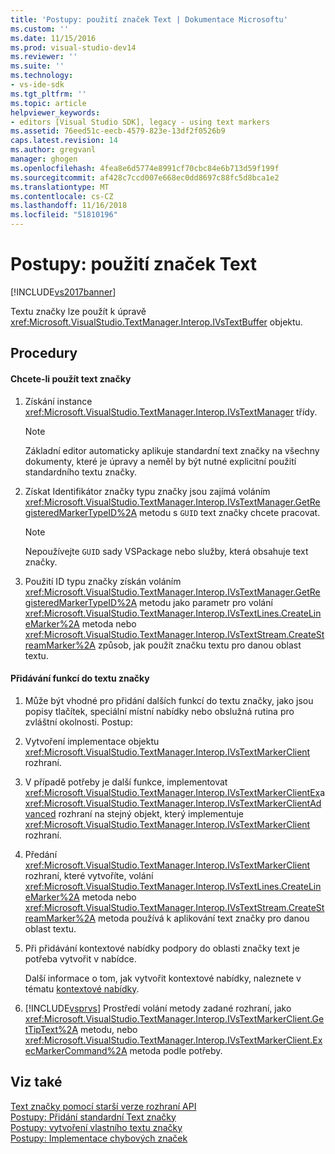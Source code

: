 ```yaml
---
title: 'Postupy: použití značek Text | Dokumentace Microsoftu'
ms.custom: ''
ms.date: 11/15/2016
ms.prod: visual-studio-dev14
ms.reviewer: ''
ms.suite: ''
ms.technology:
- vs-ide-sdk
ms.tgt_pltfrm: ''
ms.topic: article
helpviewer_keywords:
- editors [Visual Studio SDK], legacy - using text markers
ms.assetid: 76eed51c-eecb-4579-823e-13df2f0526b9
caps.latest.revision: 14
ms.author: gregvanl
manager: ghogen
ms.openlocfilehash: 4fea8e6d5774e8991cf70cbc84e6b713d59f199f
ms.sourcegitcommit: af428c7ccd007e668ec0dd8697c88fc5d8bca1e2
ms.translationtype: MT
ms.contentlocale: cs-CZ
ms.lasthandoff: 11/16/2018
ms.locfileid: "51810196"
---
```

# <a name="how-to-use-text-markers"></a>Postupy: použití značek Text
[!INCLUDE[vs2017banner](../includes/vs2017banner.md)]

Textu značky lze použít k úpravě <xref:Microsoft.VisualStudio.TextManager.Interop.IVsTextBuffer> objektu.  
  
## <a name="procedures"></a>Procedury  
  
#### <a name="to-apply-text-markers"></a>Chcete-li použít text značky  
  
1.  Získání instance <xref:Microsoft.VisualStudio.TextManager.Interop.IVsTextManager> třídy.  
  
    > [!NOTE]
    >  Základní editor automaticky aplikuje standardní text značky na všechny dokumenty, které je úpravy a neměl by být nutné explicitní použití standardního textu značky.  
  
2.  Získat Identifikátor značky typu značky jsou zajímá voláním <xref:Microsoft.VisualStudio.TextManager.Interop.IVsTextManager.GetRegisteredMarkerTypeID%2A> metodu s `GUID` text značky chcete pracovat.  
  
    > [!NOTE]
    >  Nepoužívejte `GUID` sady VSPackage nebo služby, která obsahuje text značky.  
  
3.  Použití ID typu značky získán voláním <xref:Microsoft.VisualStudio.TextManager.Interop.IVsTextManager.GetRegisteredMarkerTypeID%2A> metodu jako parametr pro volání <xref:Microsoft.VisualStudio.TextManager.Interop.IVsTextLines.CreateLineMarker%2A> metoda nebo <xref:Microsoft.VisualStudio.TextManager.Interop.IVsTextStream.CreateStreamMarker%2A> způsob, jak použít značku textu pro danou oblast textu.  
  
#### <a name="to-add-features-to-text-markers"></a>Přidávání funkcí do textu značky  
  
1.  Může být vhodné pro přidání dalších funkcí do textu značky, jako jsou popisy tlačítek, speciální místní nabídky nebo obslužná rutina pro zvláštní okolnosti. Postup:  
  
2.  Vytvoření implementace objektu <xref:Microsoft.VisualStudio.TextManager.Interop.IVsTextMarkerClient> rozhraní.  
  
3.  V případě potřeby je další funkce, implementovat <xref:Microsoft.VisualStudio.TextManager.Interop.IVsTextMarkerClientEx>a <xref:Microsoft.VisualStudio.TextManager.Interop.IVsTextMarkerClientAdvanced> rozhraní na stejný objekt, který implementuje <xref:Microsoft.VisualStudio.TextManager.Interop.IVsTextMarkerClient> rozhraní.  
  
4.  Předání <xref:Microsoft.VisualStudio.TextManager.Interop.IVsTextMarkerClient> rozhraní, které vytvoříte, volání <xref:Microsoft.VisualStudio.TextManager.Interop.IVsTextLines.CreateLineMarker%2A> metoda nebo <xref:Microsoft.VisualStudio.TextManager.Interop.IVsTextStream.CreateStreamMarker%2A> metoda používá k aplikování text značky pro danou oblast textu.  
  
5.  Při přidávání kontextové nabídky podpory do oblasti značky text je potřeba vytvořit v nabídce.  
  
     Další informace o tom, jak vytvořit kontextové nabídky, naleznete v tématu [kontextové nabídky](../extensibility/context-menus.md).  
  
6.  [!INCLUDE[vsprvs](../includes/vsprvs-md.md)] Prostředí volání metody zadané rozhraní, jako <xref:Microsoft.VisualStudio.TextManager.Interop.IVsTextMarkerClient.GetTipText%2A> metodu, nebo <xref:Microsoft.VisualStudio.TextManager.Interop.IVsTextMarkerClient.ExecMarkerCommand%2A> metoda podle potřeby.  
  
## <a name="see-also"></a>Viz také  
 [Text značky pomocí starší verze rozhraní API](../extensibility/using-text-markers-with-the-legacy-api.md)   
 [Postupy: Přidání standardní Text značky](../extensibility/how-to-add-standard-text-markers.md)   
 [Postupy: vytvoření vlastního textu značky](../extensibility/how-to-create-custom-text-markers.md)   
 [Postupy: Implementace chybových značek](../extensibility/how-to-implement-error-markers.md)

